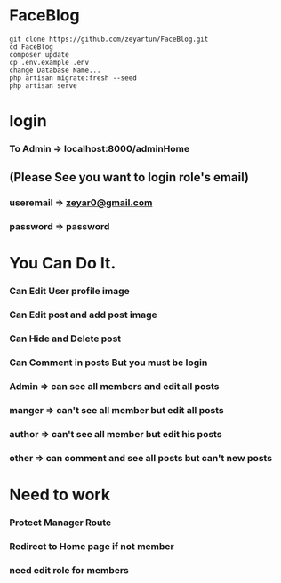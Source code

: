 # FaceBlog

```
git clone https://github.com/zeyartun/FaceBlog.git
cd FaceBlog
composer update
cp .env.example .env
change Database Name...
php artisan migrate:fresh --seed
php artisan serve
```
# login
### To Admin => localhost:8000/adminHome 
## (Please See you want to login role's email)
### useremail => zeyar0@gmail.com
### password => password



# You Can Do It.
### Can Edit User profile image
### Can Edit post and add post image
### Can Hide and Delete post
### Can Comment in posts But you must be login
### Admin => can see all members and edit all posts
### manger => can't see all member but edit all posts
### author => can't see all member but edit his posts
### other => can comment and see all posts but can't new posts

# Need to work

### Protect Manager Route
### Redirect to Home page if not member
### need edit role for members
